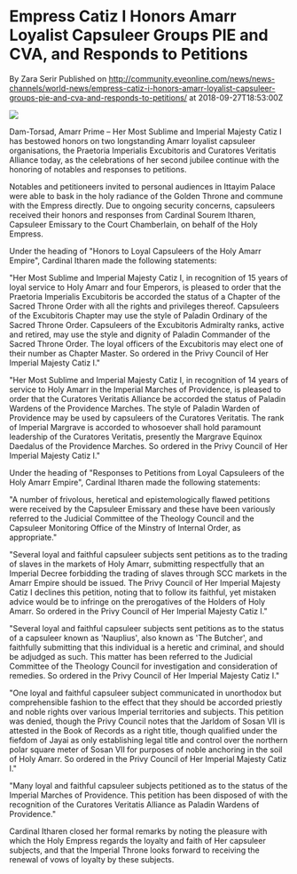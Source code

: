 # Empress Catiz I Honors Amarr Loyalist Capsuleer Groups PIE and CVA, and Responds to Petitions
By Zara Serir
Published on http://community.eveonline.com/news/news-channels/world-news/empress-catiz-i-honors-amarr-loyalist-capsuleer-groups-pie-and-cva-and-responds-to-petitions/ at 2018-09-27T18:53:00Z

![](https://web.ccpgamescdn.com/fiction/eveonline/organizations/13_128_2.png)

Dam-Torsad, Amarr Prime – Her Most Sublime and Imperial Majesty Catiz I has bestowed honors on two longstanding Amarr loyalist capsuleer organisations, the Praetoria Imperialis Excubitoris and Curatores Veritatis Alliance today, as the celebrations of her second jubilee continue with the honoring of notables and responses to petitions.

Notables and petitioneers invited to personal audiences in Ittayim Palace were able to bask in the holy radiance of the Golden Throne and commune with the Empress directly. Due to ongoing security concerns, capsuleers received their honors and responses from Cardinal Sourem Itharen, Capsuleer Emissary to the Court Chamberlain, on behalf of the Holy Empress.

Under the heading of "Honors to Loyal Capsuleers of the Holy Amarr Empire", Cardinal Itharen made the following statements:

"Her Most Sublime and Imperial Majesty Catiz I, in recognition of 15 years of loyal service to Holy Amarr and four Emperors, is pleased to order that the Praetoria Imperialis Excubitoris be accorded the status of a Chapter of the Sacred Throne Order with all the rights and privileges thereof. Capsuleers of the Excubitoris Chapter may use the style of Paladin Ordinary of the Sacred Throne Order. Capsuleers of the Excubitoris Admiralty ranks, active and retired, may use the style and dignity of Paladin Commander of the Sacred Throne Order. The loyal officers of the Excubitoris may elect one of their number as Chapter Master. So ordered in the Privy Council of Her Imperial Majesty Catiz I."

"Her Most Sublime and Imperial Majesty Catiz I, in recognition of 14 years of service to Holy Amarr in the Imperial Marches of Providence, is pleased to order that the Curatores Veritatis Alliance be accorded the status of Paladin Wardens of the Providence Marches. The style of Paladin Warden of Providence may be used by capsuleers of the Curatores Veritatis. The rank of Imperial Margrave is accorded to whosoever shall hold paramount leadership of the Curatores Veritatis, presently the Margrave Equinox Daedalus of the Providence Marches. So ordered in the Privy Council of Her Imperial Majesty Catiz I."

Under the heading of "Responses to Petitions from Loyal Capsuleers of the Holy Amarr Empire", Cardinal Itharen made the following statements:

"A number of frivolous, heretical and epistemologically flawed petitions were received by the Capsuleer Emissary and these have been variously referred to the Judicial Committee of the Theology Council and the Capsuleer Monitoring Office of the Minstry of Internal Order, as appropriate."

"Several loyal and faithful capsuleer subjects sent petitions as to the trading of slaves in the markets of Holy Amarr, submitting respectfully that an Imperial Decree forbidding the trading of slaves through SCC markets in the Amarr Empire should be issued. The Privy Council of Her Imperial Majesty Catiz I declines this petition, noting that to follow its faithful, yet mistaken advice would be to infringe on the prerogatives of the Holders of Holy Amarr. So ordered in the Privy Council of Her Imperial Majesty Catiz I."

"Several loyal and faithful capsuleer subjects sent petitions as to the status of a capsuleer known as 'Nauplius', also known as 'The Butcher', and faithfully submitting that this individual is a heretic and criminal, and should be adjudged as such. This matter has been referred to the Judicial Committee of the Theology Council for investigation and consideration of remedies. So ordered in the Privy Council of Her Imperial Majesty Catiz I."

"One loyal and faithful capsuleer subject communicated in unorthodox but comprehensible fashion to the effect that they should be accorded priestly and noble rights over various Imperial territories and subjects. This petition was denied, though the Privy Council notes that the Jarldom of Sosan VII is attested in the Book of Records as a right title, though qualified under the fiefdom of Jayai as only establishing legal title and control over the northern polar square meter of Sosan VII for purposes of noble anchoring in the soil of Holy Amarr. So ordered in the Privy Council of Her Imperial Majesty Catiz I."

"Many loyal and faithful capsuleer subjects petitioned as to the status of the Imperial Marches of Providence. This petition has been disposed of with the recognition of the Curatores Veritatis Alliance as Paladin Wardens of Providence."

Cardinal Itharen closed her formal remarks by noting the pleasure with which the Holy Empress regards the loyalty and faith of Her capsuleer subjects, and that the Imperial Throne looks forward to receiving the renewal of vows of loyalty by these subjects.

